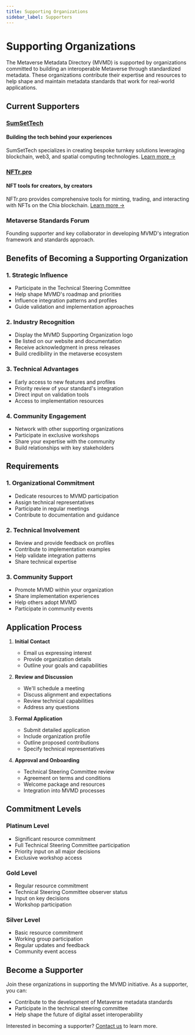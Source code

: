 ```yaml
---
title: Supporting Organizations
sidebar_label: Supporters
---
```


# Supporting Organizations

The Metaverse Metadata Directory (MVMD) is supported by organizations committed to building an interoperable Metaverse through standardized metadata. These organizations contribute their expertise and resources to help shape and maintain metadata standards that work for real-world applications.

## Current Supporters

### [SumSetTech](/community/supporters/sumset-tech)

#### Building the tech behind your experiences

SumSetTech specializes in creating bespoke turnkey solutions leveraging blockchain, web3, and spatial computing technologies. [Learn more →](/community/supporters/sumset-tech)

### [NFTr.pro](/community/supporters/nftr-pro)

#### NFT tools for creators, by creators

NFTr.pro provides comprehensive tools for minting, trading, and interacting with NFTs on the Chia blockchain. [Learn more →](/community/supporters/nftr-pro)

### Metaverse Standards Forum

Founding supporter and key collaborator in developing MVMD's integration framework and standards approach.

## Benefits of Becoming a Supporting Organization

### 1. Strategic Influence

- Participate in the Technical Steering Committee
- Help shape MVMD's roadmap and priorities
- Influence integration patterns and profiles
- Guide validation and implementation approaches

### 2. Industry Recognition

- Display the MVMD Supporting Organization logo
- Be listed on our website and documentation
- Receive acknowledgment in press releases
- Build credibility in the metaverse ecosystem

### 3. Technical Advantages

- Early access to new features and profiles
- Priority review of your standard's integration
- Direct input on validation tools
- Access to implementation resources

### 4. Community Engagement

- Network with other supporting organizations
- Participate in exclusive workshops
- Share your expertise with the community
- Build relationships with key stakeholders

## Requirements

### 1. Organizational Commitment

- Dedicate resources to MVMD participation
- Assign technical representatives
- Participate in regular meetings
- Contribute to documentation and guidance

### 2. Technical Involvement

- Review and provide feedback on profiles
- Contribute to implementation examples
- Help validate integration patterns
- Share technical expertise

### 3. Community Support

- Promote MVMD within your organization
- Share implementation experiences
- Help others adopt MVMD
- Participate in community events

## Application Process

1. **Initial Contact**
   - Email us expressing interest
   - Provide organization details
   - Outline your goals and capabilities

2. **Review and Discussion**
   - We'll schedule a meeting
   - Discuss alignment and expectations
   - Review technical capabilities
   - Address any questions

3. **Formal Application**
   - Submit detailed application
   - Include organization profile
   - Outline proposed contributions
   - Specify technical representatives

4. **Approval and Onboarding**
   - Technical Steering Committee review
   - Agreement on terms and conditions
   - Welcome package and resources
   - Integration into MVMD processes

## Commitment Levels

### Platinum Level
- Significant resource commitment
- Full Technical Steering Committee participation
- Priority input on all major decisions
- Exclusive workshop access

### Gold Level
- Regular resource commitment
- Technical Steering Committee observer status
- Input on key decisions
- Workshop participation

### Silver Level
- Basic resource commitment
- Working group participation
- Regular updates and feedback
- Community event access

## Become a Supporter

Join these organizations in supporting the MVMD initiative. As a supporter, you can:
- Contribute to the development of Metaverse metadata standards
- Participate in the technical steering committee
- Help shape the future of digital asset interoperability

Interested in becoming a supporter? [Contact us](https://github.com/mvmd-org/mvmd-site/issues/new?labels=support&template=support.md) to learn more.
